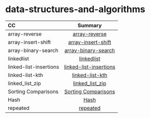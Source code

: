 # data-structures-and-algorithms


| CC                        | Summary 
| :---                      |   :----:   
|array-reverse              | [array-reverse](./array-reverse/array-reverse.md)
|array-insert-shift     | [array-insert-shift](./array-insert-shift/array-insert-shift.md)
|array-binary-search    | [array-binary-search](./array-binary-search/array-binary-search.md)
|linkedlist   | [linkedlist](./linked-list/README.md)
|linked-list-insertions   | [linked-list-insertions](./linked-list-insertions/Whiteboard.md)
|linked-list-kth  | [linked-list-kth](./linked-list-kth/Whiteboard.md)
|linked_list_zip  | [linked_list_zip](./linked_list_zip/Readme.md)
|Sorting Comparisons | [Sorting Comparisons](./Sorting_Comparisons/README.md)
|Hash | [Hash](./Hash/Readme.md)
|repeated | [repeated](./repeated/Readme.md)




